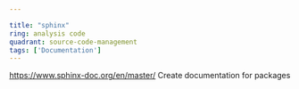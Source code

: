 ```yaml
---

title: "sphinx"
ring: analysis code
quadrant: source-code-management
tags: ['Documentation']
---
```

https://www.sphinx-doc.org/en/master/
Create documentation for packages
